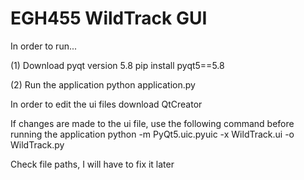 # EGH455 WildTrack GUI

In order to run...

(1) Download pyqt version 5.8
pip install pyqt5==5.8

(2) Run the application
python application.py

In order to edit the ui files download QtCreator

If changes are made to the ui file, use the following command before running the application
python -m PyQt5.uic.pyuic -x WildTrack.ui -o WildTrack.py

Check file paths, I will have to fix it later
